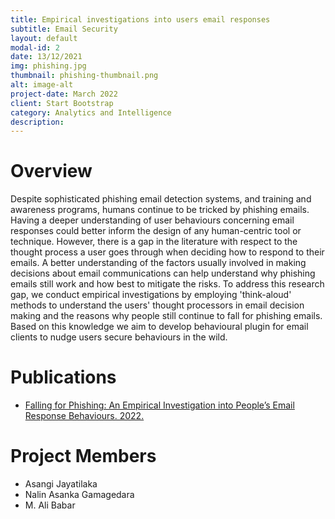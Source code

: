 ```yaml
---
title: Empirical investigations into users email responses
subtitle: Email Security
layout: default
modal-id: 2
date: 13/12/2021
img: phishing.jpg
thumbnail: phishing-thumbnail.png
alt: image-alt
project-date: March 2022
client: Start Bootstrap
category: Analytics and Intelligence
description: 
---
```


# Overview

Despite sophisticated phishing email detection systems, and training and awareness programs, humans continue to be tricked by phishing emails. Having a deeper understanding of user behaviours concerning email responses could better inform the design of any human-centric tool or technique. However, there is a gap in the  literature with respect to the thought process a user goes through when deciding how to respond to their emails. A better understanding of the factors usually involved in making decisions about email communications can help understand why phishing emails still work and how best to mitigate the risks. To address this research gap, we conduct empirical investigations by employing 'think-aloud' methods to understand the users' thought processors in email decision making and the reasons why people still continue to fall for phishing emails. Based on this knowledge we aim to develop behavioural plugin for email clients to nudge users secure behaviours in the wild.

# Publications

- [Falling for Phishing: An Empirical Investigation into People’s Email Response Behaviours. 2022.](https://arxiv.org/ftp/arxiv/papers/2108/2108.04766.pdf)  

# Project Members

- Asangi Jayatilaka
- Nalin Asanka Gamagedara
- M. Ali Babar
